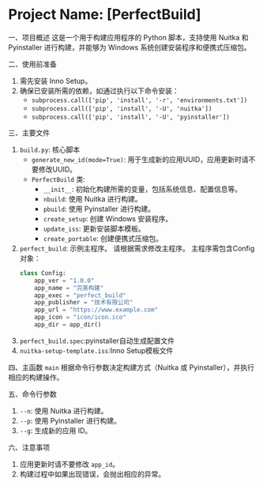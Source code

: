 # Project Name: [PerfectBuild]

 一、项目概述
这是一个用于构建应用程序的 Python 脚本，支持使用 Nuitka 和 Pyinstaller 进行构建，并能够为 Windows 系统创建安装程序和便携式压缩包。

 二、使用前准备
1. 需先安装 Inno Setup。
2. 确保已安装所需的依赖，如通过执行以下命令安装：
   - `subprocess.call(['pip', 'install', '-r', 'environments.txt'])`
   - `subprocess.call(['pip', 'install', '-U', 'nuitka'])`
   - `subprocess.call(['pip', 'install', '-U', 'pyinstaller'])`

 三、主要文件
1. `build.py`: 核心脚本
    - `generate_new_id(mode=True)`: 用于生成新的应用UUID，应用更新时请不要修改UUID。
    - `PerfectBuild` 类:
        - `__init__`: 初始化构建所需的变量，包括系统信息、配置信息等。
        - `nbuild`: 使用 Nuitka 进行构建。
        - `pbuild`: 使用 Pyinstaller 进行构建。
        - `create_setup`: 创建 Windows 安装程序。
        - `update_iss`: 更新安装脚本模板。
        - `create_portable`: 创建便携式压缩包。
3. `perfect_build`: 示例主程序。
    请根据需求修改主程序。
    主程序需包含Config对象：
    ```python
    class Config:
        app_ver = "1.0.0"
        app_name = "完美构建"
        app_exec = "perfect_build"
        app_publisher = "技术有限公司"
        app_url = "https://www.example.com"
        app_icon = "icon/icon.ico"
        app_dir = app_dir()
    ```
4. `perfect_build.spec`:pyinstaller自动生成配置文件
5. `nuitka-setup-template.iss`:Inno Setup模板文件


 四、主函数 `main`
根据命令行参数决定构建方式（Nuitka 或 Pyinstaller），并执行相应的构建操作。

 五、命令行参数
1. `--n`: 使用 Nuitka 进行构建。
2. `--p`: 使用 Pyinstaller 进行构建。
3. `--g`: 生成新的应用 ID。

 六、注意事项
1. 应用更新时请不要修改 `app_id`。
2. 构建过程中如果出现错误，会抛出相应的异常。